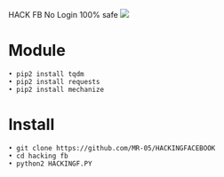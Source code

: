 
HACK FB No Login 100% safe
<img src="https://google.com/galery/20200921_043107.jpg">
# Module
```
• pip2 install tqdm
• pip2 install requests
• pip2 install mechanize
```
# Install
```
• git clone https://github.com/MR-05/HACKINGFACEBOOK
• cd hacking fb
• python2 HACKINGF.PY
```
